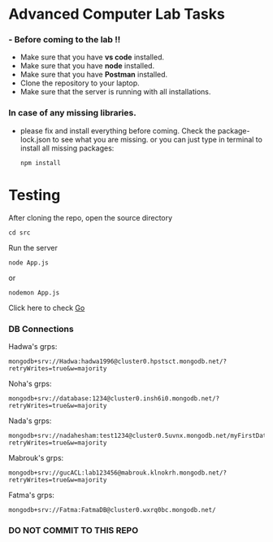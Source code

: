 # Advanced Computer Lab Tasks
### - Before coming to the lab !!
* Make sure that you have **vs code** installed.
* Make sure that you have **node** installed.
* Make sure that you have **Postman** installed.
* Clone the repository to your laptop.
* Make sure that the server is running with all installations.

### In case of any missing libraries. 
- please fix and install everything before coming. Check the package-lock.json to see what you are missing.
or you can just type in terminal to install all missing packages:
    ```
    npm install 
    ```
# Testing
After cloning the repo, open the source directory

```
cd src
```

Run the server

```
node App.js
```

or

```
nodemon App.js
```

Click here to check [Go](http://localhost:8000/home)

###  DB Connections

Hadwa's grps:
 ```
 mongodb+srv://Hadwa:hadwa1996@cluster0.hpstsct.mongodb.net/?retryWrites=true&w=majority
 ```

Noha's grps:
 ``` 
 mongodb+srv://database:1234@cluster0.insh6i0.mongodb.net/?retryWrites=true&w=majority
 ```

Nada's grps:
 ```
 mongodb+srv://nadahesham:test1234@cluster0.5uvnx.mongodb.net/myFirstDatabase?retryWrites=true&w=majority
```

Mabrouk's grps:
 ```
 mongodb+srv://gucACL:lab123456@mabrouk.klnokrh.mongodb.net/?retryWrites=true&w=majority
```

Fatma's grps:
 ```
 mongodb+srv://Fatma:FatmaDB@cluster0.wxrq0bc.mongodb.net/
```

### **DO NOT COMMIT TO THIS REPO**
